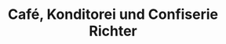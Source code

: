 ---
title: "Café, Konditorei und Confiserie Richter"
url: /planegg/cafe-konditorei-und-confiserie-richter/
shop: Süßwaren
---